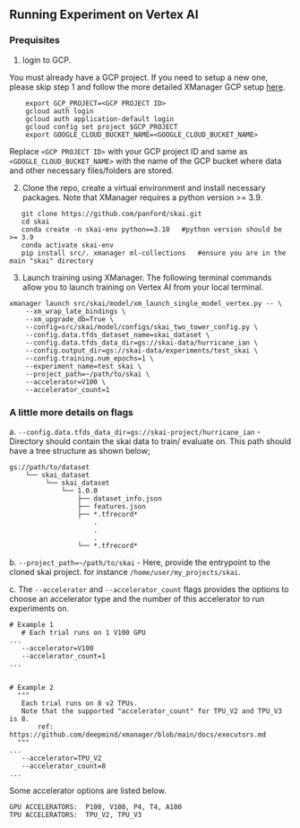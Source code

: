 ## Running Experiment on Vertex AI

### Prequisites
1. login to GCP.

You must already have a GCP project. If you need to setup a new one, please skip
step 1 and follow the more detailed XManager GCP setup
[here](https://github.com/deepmind/xmanager/tree/main#create-a-gcp-project-optional).

```
    export GCP_PROJECT=<GCP PROJECT ID>
    gcloud auth login
    gcloud auth application-default login
    gcloud config set project $GCP_PROJECT
    export GOOGLE_CLOUD_BUCKET_NAME=<GOOGLE_CLOUD_BUCKET_NAME>
```

Replace `<GCP PROJECT ID>` with your GCP project ID and same as
`<GOOGLE_CLOUD_BUCKET_NAME>` with the name of the GCP bucket where data and
other necessary files/folders are stored.

2. Clone the repo, create a virtual environment and install necessary packages.
Note that XManager requires a python version >= 3.9.

```
   git clone https://github.com/panford/skai.git
   cd skai
   conda create -n skai-env python==3.10   #python version should be >= 3.9
   conda activate skai-env
   pip install src/. xmanager ml-collections   #ensure you are in the main "skai" directory
```

3. Launch training using XManager. The following terminal commands allow you to
launch training on Vertex AI from your local terminal.
  

```
xmanager launch src/skai/model/xm_launch_single_model_vertex.py -- \
    --xm_wrap_late_bindings \
    --xm_upgrade_db=True \
    --config=src/skai/model/configs/skai_two_tower_config.py \
    --config.data.tfds_dataset_name=skai_dataset \
    --config.data.tfds_data_dir=gs://skai-data/hurricane_ian \
    --config.output_dir=gs://skai-data/experiments/test_skai \
    --config.training.num_epochs=1 \
    --experiment_name=test_skai \
    --project_path=~/path/to/skai \
    --accelerator=V100 \
    --accelerator_count=1
```
### A little more details on flags
 a. `--config.data.tfds_data_dir=gs://skai-project/hurricane_ian` - Directory
 should contain the skai data to train/ evaluate on. This path should have a
 tree structure as shown below;
```
gs://path/to/dataset 
    └── skai_dataset
         └── skai_dataset
             └── 1.0.0
                 ├── dataset_info.json
                 ├── features.json
                 ├── *.tfrecord*
                     .
                     .
                     .
                 └── *.tfrecord*
```

 b. `--project_path=~/path/to/skai` - Here, provide the entrypoint to the cloned
 skai project. for instance `/home/user/my_projects/skai`.

 c. The `--accelerator` and `--accelerator_count` flags provides the options to
 choose an accelerator type and the number of this accelerator to run
 experiments on.

 ```
 # Example 1
    # Each trial runs on 1 V100 GPU
 ...
    --accelerator=V100 
    --accelerator_count=1
 ...


 # Example 2
   """
    Each trial runs on 8 v2 TPUs. 
    Note that the supported "accelerator_count" for TPU_V2 and TPU_V3 is 8.
        ref: https://github.com/deepmind/xmanager/blob/main/docs/executors.md
   """
 ...
    --accelerator=TPU_V2
    --accelerator_count=8
 ...
 ```

Some accelerator options are listed below.

    GPU ACCELERATORS:  P100, V100, P4, T4, A100
    TPU ACCELERATORS:  TPU_V2, TPU_V3
